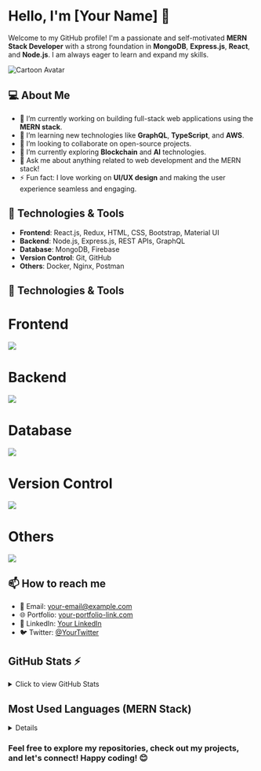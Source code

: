 # Hello, I'm [Your Name] 👋

Welcome to my GitHub profile! I'm a passionate and self-motivated **MERN Stack Developer** with a strong foundation in **MongoDB**, **Express.js**, **React**, and **Node.js**. I am always eager to learn and expand my skills.

![Cartoon Avatar](https://link-to-your-cartoon-image.jpg)  <!-- Update with your own image link -->

## 💻 About Me

- 🔭 I’m currently working on building full-stack web applications using the **MERN stack**.
- 🌱 I’m learning new technologies like **GraphQL**, **TypeScript**, and **AWS**.
- 👯 I’m looking to collaborate on open-source projects.
- 🤔 I’m currently exploring **Blockchain** and **AI** technologies.
- 💬 Ask me about anything related to web development and the MERN stack!
- ⚡ Fun fact: I love working on **UI/UX design** and making the user experience seamless and engaging.

## 🔧 Technologies & Tools

- **Frontend**: React.js, Redux, HTML, CSS, Bootstrap, Material UI
- **Backend**: Node.js, Express.js, REST APIs, GraphQL
- **Database**: MongoDB, Firebase
- **Version Control**: Git, GitHub
- **Others**: Docker, Nginx, Postman
## 🔧 Technologies & Tools
<div display="flex">
  <div> <p align="center">
  <h1>Frontend</h1>
  <a href="https://skillicons.dev">
    <img src="https://skillicons.dev/icons?i=html,css,js,react,redux,nextjs,bootstrap,materialui" />
  </a>
</p></div>
 <div> <p align="center">
     <h1>Backend</h1>
  <a href="https://skillicons.dev">
    <img src="https://skillicons.dev/icons?i=nodejs,expressjs,restapi," />
  </a>
</p></div>
 </div>
  <p align="center">
     <h1>Database</h1>
  <a href="https://skillicons.dev">
    <img src="https://skillicons.dev/icons?i=mongodb,firebase,sql,," />
  </a>
</p>
<p align="center">
     <h1> Version Control</h1>
  <a href="https://skillicons.dev">
    <img src="https://skillicons.dev/icons?i=git,github," />
  </a>
</p>
<p align="center">
     <h1>Others</h1>
  <a href="https://skillicons.dev">
    <img src="https://skillicons.dev/icons?i=docker,postman," />
  </a>
</p>
       
## 📫 How to reach me

- 📧 Email: [your-email@example.com](mailto:your-email@example.com)
- 🌐 Portfolio: [your-portfolio-link.com](http://your-portfolio-link.com)
- 💼 LinkedIn: [Your LinkedIn](https://www.linkedin.com/in/your-profile)
- 🐦 Twitter: [@YourTwitter](https://twitter.com/yourprofile)

## GitHub Stats ⚡

<details>
  <summary>Click to view GitHub Stats</summary>

  ![GitHub Stats](https://github-readme-stats.vercel.app/api?username=john-doe&show_icons=true&hide_title=true&count_private=true&hide=prs)

</details>

## Most Used Languages (MERN Stack)

<details>
<div display="flex">
  <div> <p align="center">
  <h1>Frontend</h1>
  <a href="https://skillicons.dev">
    <img src="https://skillicons.dev/icons?i=html,css,js,react,redux,nextjs,bootstrap,materialui" />
  </a>
</p></div>
 <div> <p align="center">
     <h1>Backend</h1>
  <a href="https://skillicons.dev">
    <img src="https://skillicons.dev/icons?i=nodejs,expressjs,restapi," />
  </a>
</p></div>
 </div>
  <p align="center">
     <h1>Database</h1>
  <a href="https://skillicons.dev">
    <img src="https://skillicons.dev/icons?i=mongodb,firebase,sql,," />
  </a>
</p>
<p align="center">
     <h1> Version Control</h1>
  <a href="https://skillicons.dev">
    <img src="https://skillicons.dev/icons?i=git,github," />
  </a>
</p>
<p align="center">
     <h1>Others</h1>
  <a href="https://skillicons.dev">
    <img src="https://skillicons.dev/icons?i=docker,postman," />
  </a>
</p>
</details>

### Feel free to explore my repositories, check out my projects, and let's connect! Happy coding! 😊
